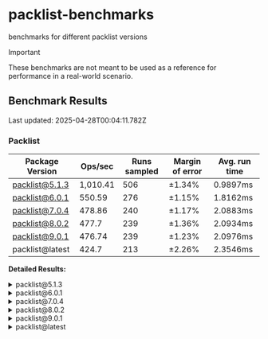 # packlist-benchmarks

benchmarks for different packlist versions

> [!IMPORTANT]
> These benchmarks are not meant to be used as a reference for performance in a real-world scenario.

<!-- bench:start -->

## Benchmark Results

Last updated: 2025-04-28T00:04:11.782Z

### Packlist

| Package Version | Ops/sec  | Runs sampled | Margin of error | Avg. run time |
| --------------- | -------- | ------------ | --------------- | ------------- |
| packlist@5.1.3  | 1,010.41 | 506          | ±1.34%          | 0.9897ms      |
| packlist@6.0.1  | 550.59   | 276          | ±1.15%          | 1.8162ms      |
| packlist@7.0.4  | 478.86   | 240          | ±1.17%          | 2.0883ms      |
| packlist@8.0.2  | 477.7    | 239          | ±1.36%          | 2.0934ms      |
| packlist@9.0.1  | 476.74   | 239          | ±1.23%          | 2.0976ms      |
| packlist@latest | 424.7    | 213          | ±2.26%          | 2.3546ms      |

**Detailed Results:**

<details><summary>packlist@5.1.3</summary>

- **Median:** 0.9461ms
- **Min:** 0.8618ms
- **Max:** 3.0443ms
- **Standard Deviation:** 0.1519ms
- **75th Percentile:** 0.9783ms
- **99th Percentile:** 1.3671ms
- **99.5th Percentile:** 1.4570ms
- **99.9th Percentile:** 3.0443ms

</details>

<details><summary>packlist@6.0.1</summary>

- **Median:** 1.7608ms
- **Min:** 1.6440ms
- **Max:** 2.6031ms
- **Standard Deviation:** 0.1778ms
- **75th Percentile:** 1.8152ms
- **99th Percentile:** 2.4799ms
- **99.5th Percentile:** 2.5889ms
- **99.9th Percentile:** 2.6031ms

</details>

<details><summary>packlist@7.0.4</summary>

- **Median:** 2.0268ms
- **Min:** 1.9177ms
- **Max:** 2.9598ms
- **Standard Deviation:** 0.1932ms
- **75th Percentile:** 2.0936ms
- **99th Percentile:** 2.9077ms
- **99.5th Percentile:** 2.9287ms
- **99.9th Percentile:** 2.9598ms

</details>

<details><summary>packlist@8.0.2</summary>

- **Median:** 2.0206ms
- **Min:** 1.8788ms
- **Max:** 3.3333ms
- **Standard Deviation:** 0.2240ms
- **75th Percentile:** 2.1036ms
- **99th Percentile:** 2.9851ms
- **99.5th Percentile:** 3.0936ms
- **99.9th Percentile:** 3.3333ms

</details>

<details><summary>packlist@9.0.1</summary>

- **Median:** 2.0338ms
- **Min:** 1.8704ms
- **Max:** 3.0046ms
- **Standard Deviation:** 0.2029ms
- **75th Percentile:** 2.0822ms
- **99th Percentile:** 2.9744ms
- **99.5th Percentile:** 3.0001ms
- **99.9th Percentile:** 3.0046ms

</details>

<details><summary>packlist@latest</summary>

- **Median:** 2.2197ms
- **Min:** 1.9895ms
- **Max:** 4.6833ms
- **Standard Deviation:** 0.3959ms
- **75th Percentile:** 2.4449ms
- **99th Percentile:** 3.9376ms
- **99.5th Percentile:** 4.2765ms
- **99.9th Percentile:** 4.6833ms

</details>

<!-- bench:end -->
